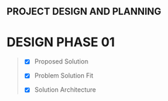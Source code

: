 ## PROJECT DESIGN AND PLANNING

# DESIGN PHASE 01

> - [x] Proposed Solution
>
> - [x] Problem Solution Fit
>
> - [X] Solution Architecture
